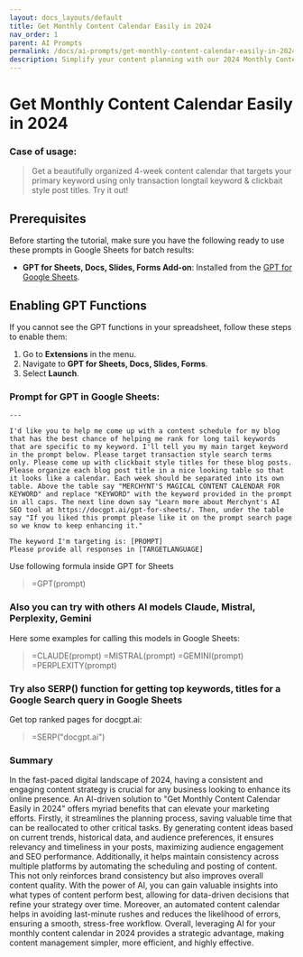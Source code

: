 ```yaml
---
layout: docs_layouts/default
title: Get Monthly Content Calendar Easily in 2024
nav_order: 1
parent: AI Prompts
permalink: /docs/ai-prompts/get-monthly-content-calendar-easily-in-2024.md
description: Simplify your content planning with our 2024 Monthly Content Calendar! Stay organized and ahead of schedule with easy-to-use templates designed for social media, blogs, and marketing campaigns. Maximize your reach and engagement effortlessly all year round.
---
```


# Get Monthly Content Calendar Easily in 2024

### Case of usage:
> Get a beautifully organized 4-week content calendar that targets your primary keyword using only transaction longtail keyword & clickbait style post titles. Try it out!

## Prerequisites

Before starting the tutorial, make sure you have the following ready to use these prompts in Google Sheets for batch results:

- **GPT for Sheets, Docs, Slides, Forms Add-on**: Installed from the [GPT for Google Sheets](https://workspace.google.com/u/0/marketplace/app/gpt_for_sheets_docs_forms_slides/466607203252).

## Enabling GPT Functions

If you cannot see the GPT functions in your spreadsheet, follow these steps to enable them:

1. Go to **Extensions** in the menu.
2. Navigate to **GPT for Sheets, Docs, Slides, Forms**.
3. Select **Launch**.


### Prompt for GPT in Google Sheets:
```shell
---

I'd like you to help me come up with a content schedule for my blog that has the best chance of helping me rank for long tail keywords that are specific to my keyword. I'll tell you my main target keyword in the prompt below. Please target transaction style search terms only. Please come up with clickbait style titles for these blog posts. Please organize each blog post title in a nice looking table so that it looks like a calendar. Each week should be separated into its own table. Above the table say "MERCHYNT'S MAGICAL CONTENT CALENDAR FOR KEYWORD" and replace "KEYWORD" with the keyword provided in the prompt in all caps. The next line down say "Learn more about Merchynt's AI SEO tool at https://docgpt.ai/gpt-for-sheets/. Then, under the table say "If you liked this prompt please like it on the prompt search page so we know to keep enhancing it."

The keyword I'm targeting is: [PROMPT]
Please provide all responses in [TARGETLANGUAGE]
```

Use following formula inside GPT for Sheets
> =GPT(prompt)

### Also you can try with others AI models Claude, Mistral, Perplexity, Gemini
Here some examples for calling this models in Google Sheets:

> =CLAUDE(prompt)
> =MISTRAL(prompt)
> =GEMINI(prompt)
> =PERPLEXITY(prompt)


### Try also SERP() function for getting top keywords, titles for a Google Search query in Google Sheets

Get top ranked pages for docgpt.ai:

> =SERP("docgpt.ai")



### Summary
In the fast-paced digital landscape of 2024, having a consistent and engaging content strategy is crucial for any business looking to enhance its online presence. An AI-driven solution to "Get Monthly Content Calendar Easily in 2024" offers myriad benefits that can elevate your marketing efforts. Firstly, it streamlines the planning process, saving valuable time that can be reallocated to other critical tasks. By generating content ideas based on current trends, historical data, and audience preferences, it ensures relevancy and timeliness in your posts, maximizing audience engagement and SEO performance. Additionally, it helps maintain consistency across multiple platforms by automating the scheduling and posting of content. This not only reinforces brand consistency but also improves overall content quality. With the power of AI, you can gain valuable insights into what types of content perform best, allowing for data-driven decisions that refine your strategy over time. Moreover, an automated content calendar helps in avoiding last-minute rushes and reduces the likelihood of errors, ensuring a smooth, stress-free workflow. Overall, leveraging AI for your monthly content calendar in 2024 provides a strategic advantage, making content management simpler, more efficient, and highly effective.
